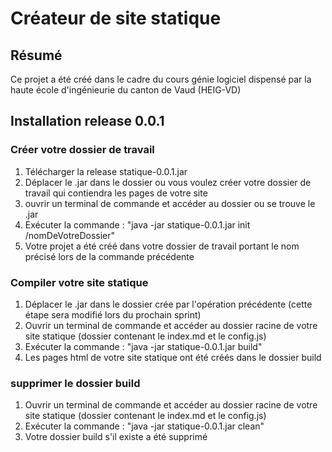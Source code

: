# Créateur de site statique

## Résumé
Ce projet a été créé dans le cadre du cours génie logiciel dispensé par la haute école d'ingénieurie du canton de Vaud (HEIG-VD)

## Installation release 0.0.1
### Créer votre dossier de travail
1. Télécharger la release statique-0.0.1.jar
2. Déplacer le .jar dans le dossier ou vous voulez créer votre dossier de travail qui contiendra les pages de votre site
3. ouvrir un terminal de commande et accéder au dossier ou se trouve le .jar
4. Exécuter la commande : "java -jar statique-0.0.1.jar init /nomDeVotreDossier"
5. Votre projet a été créé dans votre dossier de travail portant le nom précisé lors de la commande précédente

### Compiler votre site statique
1. Déplacer le .jar dans le dossier crée par l'opération précédente (cette étape sera modifié lors du prochain sprint)
2. Ouvrir un terminal de commande et accéder au dossier racine de votre site statique (dossier contenant le index.md et le config.js)
3. Exécuter la commande : "java -jar statique-0.0.1.jar build"
4. Les pages html de votre site statique ont été créés dans le dossier build

### supprimer le dossier build
1. Ouvrir un terminal de commande et accéder au dossier racine de votre site statique (dossier contenant le index.md et le config.js)
2. Exécuter la commande : "java -jar statique-0.0.1.jar clean"
3. Votre dossier build s'il existe a été supprimé
